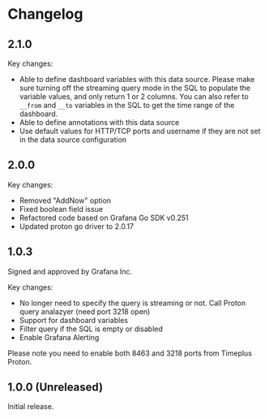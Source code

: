# Changelog

## 2.1.0

Key changes:

* Able to define dashboard variables with this data source. Please make sure turning off the streaming query mode in the SQL to populate the variable values, and only return 1 or 2 columns. You can also refer to `__from` and `__to` variables in the SQL to get the time range of the dashboard.
* Able to define annotations with this data source
* Use default values for HTTP/TCP ports and username if they are not set in the data source configuration

## 2.0.0

Key changes:

* Removed "AddNow" option
* Fixed boolean field issue
* Refactored code based on Grafana Go SDK v0.251
* Updated proton go driver to 2.0.17

## 1.0.3

Signed and approved by Grafana Inc.

Key changes:

* No longer need to specify the query is streaming or not. Call Proton query analazyer (need port 3218 open)
* Support for dashboard variables
* Filter query if the SQL is empty or disabled
* Enable Grafana Alerting

Please note you need to enable both 8463 and 3218 ports from Timeplus Proton.

## 1.0.0 (Unreleased)

Initial release.
